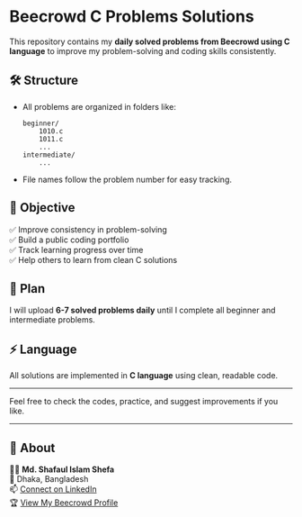 # Beecrowd C Problems Solutions

This repository contains my **daily solved problems from Beecrowd using C language** to improve my problem-solving and coding skills consistently.

## 🛠 Structure

- All problems are organized in folders like:
    ```
    beginner/
        1010.c
        1011.c
        ...
    intermediate/
        ...
    ```
- File names follow the problem number for easy tracking.

## 🚀 Objective

✅ Improve consistency in problem-solving  
✅ Build a public coding portfolio  
✅ Track learning progress over time  
✅ Help others to learn from clean C solutions

## 📅 Plan

I will upload **6-7 solved problems daily** until I complete all beginner and intermediate problems.

## ⚡ Language

All solutions are implemented in **C language** using clean, readable code.

---

Feel free to check the codes, practice, and suggest improvements if you like.

---

## 🌻 About

👨‍💻 **Md. Shafaul Islam Shefa**  
📍 Dhaka, Bangladesh  
📫 [Connect on LinkedIn](https://www.linkedin.com)  
🏆 [View My Beecrowd Profile](https://www.beecrowd.com.br/judge/en/profile/1066526)  
